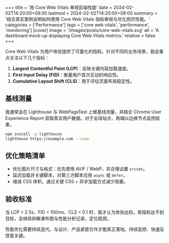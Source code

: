 +++
title = '用 Core Web Vitals 审视前端性能'
date = 2024-02-02T14:20:00+08:00
lastmod = 2024-02-02T14:20:00+08:00
summary = '结合真实案例说明如何使用 Core Web Vitals 指标审视与优化网页性能。'
categories = ['Performance']
tags = ['core web vitals', 'performance', 'monitoring']
[cover]
  image = '/images/posts/core-web-vitals.svg'
  alt = 'A dashboard mock-up displaying Core Web Vitals metrics.'
  relative = false
+++

Core Web Vitals 为用户体验提供了可量化的指标。针对不同的业务场景，我会重点关注以下几个指标：

1. **Largest Contentful Paint (LCP)**：反映关键内容加载速度。
2. **First Input Delay (FID)**：衡量用户首次互动的响应性。
3. **Cumulative Layout Shift (CLS)**：用于评估页面布局稳定性。

## 基线测量

我通常会在 Lighthouse 与 WebPageTest 上做基线测量，并结合 Chrome User Experience Report 获取真实用户数据。对于全球站点，再辅以边缘节点监控结果。

```bash
npm install -g lighthouse
lighthouse https://example.com --view
```

## 优化策略清单

- 优化图片尺寸与格式：优先使用 AVIF / WebP，并合理设置 `srcset`。
- 延迟加载非关键脚本，对第三方脚本应用 `async` 或 `defer`。
- 缩减 CSS 体积，通过关键 CSS + 异步加载方式减少阻塞。

## 验收标准

当 LCP < 2.5s、FID < 100ms、CLS < 0.1 时，我才认为体验达标。若指标达不到目标，会继续拆解瀑布图与性能分析记录，定位瓶颈。

性能优化需要持续迭代，与设计、产品紧密合作才能真正落地。持续监控、快速反馈是关键。
